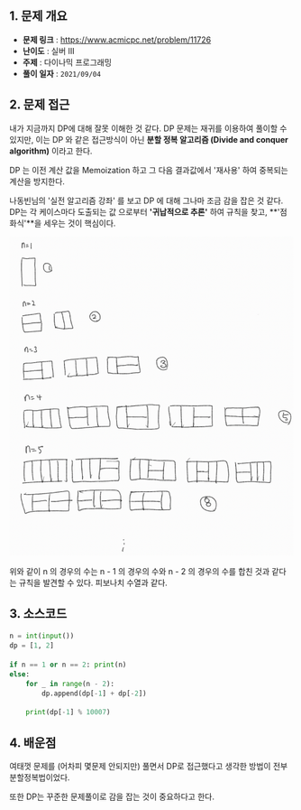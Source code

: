 ## 1. 문제 개요

- **문제 링크** : https://www.acmicpc.net/problem/11726
- **난이도** : 실버 III
- **주제** : 다이나믹 프로그래밍
- **풀이 일자** : `2021/09/04`

## 2. 문제 접근

내가 지금까지 DP에 대해 잘못 이해한 것 같다. DP 문제는 재귀를 이용하여 풀이할 수 있지만, 이는 DP 와 같은 접근방식이 아닌 **분할 정복 알고리즘 (Divide and conquer algorithm)** 이라고 한다.

DP 는 이전 계산 값을 Memoization 하고 그 다음 결과값에서 '재사용' 하여 중복되는 계산을 방지한다.

나동빈님의 '실전 알고리즘 강좌' 를 보고 DP 에 대해 그나마 조금 감을 잡은 것 같다. DP는 각 케이스마다 도출되는 값 으로부터 **'귀납적으로 추론'** 하여 규칙을 찾고, **'점화식'**을 세우는 것이 핵심이다.

![](./1.png)

위와 같이 n 의 경우의 수는 n - 1 의 경우의 수와 n - 2 의 경우의 수를 합친 것과 같다는 규칙을 발견할 수 있다. 피보나치 수열과 같다.

## 3. 소스코드

```python
n = int(input())
dp = [1, 2]

if n == 1 or n == 2: print(n)
else:
    for _ in range(n - 2):
        dp.append(dp[-1] + dp[-2])

    print(dp[-1] % 10007)
```

## 4. 배운점

여태껏 문제를 (어차피 몇문제 안되지만) 풀면서 DP로 접근했다고 생각한 방법이 전부 분할정복법이었다.

또한 DP는 꾸준한 문제풀이로 감을 잡는 것이 중요하다고 한다.
